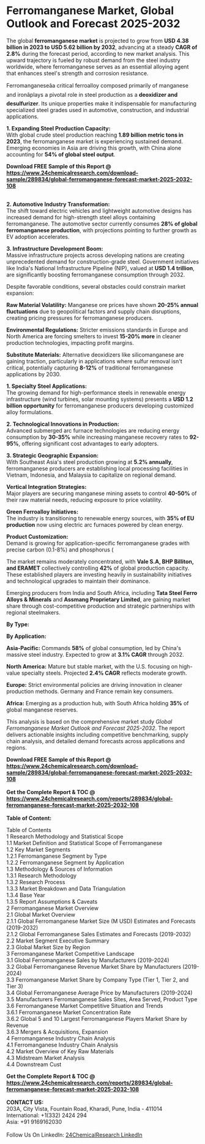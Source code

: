 <h1>Ferromanganese Market, Global Outlook and Forecast 2025-2032</h1><p>The global <strong>ferromanganese market</strong> is projected to grow from <strong>USD 4.38 billion in 2023 to USD 5.62 billion by 2032</strong>, advancing at a steady <strong>CAGR of 2.8%</strong> during the forecast period, according to new market analysis. This upward trajectory is fueled by robust demand from the steel industry worldwide, where ferromanganese serves as an essential alloying agent that enhances steel's strength and corrosion resistance.</p><p>Ferromanganeseâa critical ferroalloy composed primarily of manganese and ironâplays a pivotal role in steel production as a <strong>deoxidizer and desulfurizer</strong>. Its unique properties make it indispensable for manufacturing specialized steel grades used in automotive, construction, and industrial applications.</p><p><strong>1. Expanding Steel Production Capacity:</strong><br>
With global crude steel production reaching <strong>1.89 billion metric tons in 2023</strong>, the ferromanganese market is experiencing sustained demand. Emerging economies in Asia are driving this growth, with China alone accounting for <strong>54% of global steel output</strong>.</p><div><b>Download FREE Sample of this Report @ 
            <a href="https://www.24chemicalresearch.com/download-sample/289834/global-ferromanganese-forecast-market-2025-2032-108">
            https://www.24chemicalresearch.com/download-sample/289834/global-ferromanganese-forecast-market-2025-2032-108</a></b></div><br><p><strong>2. Automotive Industry Transformation:</strong><br>
The shift toward electric vehicles and lightweight automotive designs has increased demand for high-strength steel alloys containing ferromanganese. The automotive sector currently consumes <strong>28% of global ferromanganese production</strong>, with projections pointing to further growth as EV adoption accelerates.</p><p><strong>3. Infrastructure Development Boom:</strong><br>
Massive infrastructure projects across developing nations are creating unprecedented demand for construction-grade steel. Government initiatives like India's National Infrastructure Pipeline (NIP), valued at <strong>USD 1.4 trillion</strong>, are significantly boosting ferromanganese consumption through 2032.</p><p>Despite favorable conditions, several obstacles could constrain market expansion:</p><p><strong>Raw Material Volatility:</strong> Manganese ore prices have shown <strong>20-25% annual fluctuations</strong> due to geopolitical factors and supply chain disruptions, creating pricing pressures for ferromanganese producers.</p><p><strong>Environmental Regulations:</strong> Stricter emissions standards in Europe and North America are forcing smelters to invest <strong>15-20% more</strong> in cleaner production technologies, impacting profit margins.</p><p><strong>Substitute Materials:</strong> Alternative deoxidizers like silicomanganese are gaining traction, particularly in applications where sulfur removal isn't critical, potentially capturing <strong>8-12%</strong> of traditional ferromanganese applications by 2030.</p><p><strong>1. Specialty Steel Applications:</strong><br>
The growing demand for high-performance steels in renewable energy infrastructure (wind turbines, solar mounting systems) presents a <strong>USD 1.2 billion opportunity</strong> for ferromanganese producers developing customized alloy formulations.</p><p><strong>2. Technological Innovations in Production:</strong><br>
Advanced submerged arc furnace technologies are reducing energy consumption by <strong>30-35%</strong> while increasing manganese recovery rates to <strong>92-95%</strong>, offering significant cost advantages to early adopters.</p><p><strong>3. Strategic Geographic Expansion:</strong><br>
With Southeast Asia's steel production growing at <strong>5.2% annually</strong>, ferromanganese producers are establishing local processing facilities in Vietnam, Indonesia, and Malaysia to capitalize on regional demand.</p><p><strong>Vertical Integration Strategies:</strong><br>
	Major players are securing manganese mining assets to control <strong>40-50%</strong> of their raw material needs, reducing exposure to price volatility.</p><p><strong>Green Ferroalloy Initiatives:</strong><br>
	The industry is transitioning to renewable energy sources, with <strong>35% of EU production</strong> now using electric arc furnaces powered by clean energy.</p><p><strong>Product Customization:</strong><br>
	Demand is growing for application-specific ferromanganese grades with precise carbon (0.1-8%) and phosphorus (
	</p><p>The market remains moderately concentrated, with <strong>Vale S.A, BHP Billiton, and ERAMET</strong> collectively controlling <strong>42%</strong> of global production capacity. These established players are investing heavily in sustainability initiatives and technological upgrades to maintain their dominance.</p><p>Emerging producers from India and South Africa, including <strong>Tata Steel Ferro Alloys &amp; Minerals</strong> and <strong>Assmang Proprietary Limited</strong>, are gaining market share through cost-competitive production and strategic partnerships with regional steelmakers.</p><p><strong>By Type:</strong></p><p><strong>By Application:</strong></p><p><strong>Asia-Pacific:</strong> Commands <strong>58%</strong> of global consumption, led by China's massive steel industry. Expected to grow at <strong>3.1% CAGR</strong> through 2032.</p><p><strong>North America:</strong> Mature but stable market, with the U.S. focusing on high-value specialty steels. Projected <strong>2.4% CAGR</strong> reflects moderate growth.</p><p><strong>Europe:</strong> Strict environmental policies are driving innovation in cleaner production methods. Germany and France remain key consumers.</p><p><strong>Africa:</strong> Emerging as a production hub, with South Africa holding <strong>35%</strong> of global manganese reserves.</p><p>This analysis is based on the comprehensive market study <em>Global Ferromanganese Market Outlook and Forecast 2025-2032</em>. The report delivers actionable insights including competitive benchmarking, supply chain analysis, and detailed demand forecasts across applications and regions.</p><div><b>Download FREE Sample of this Report @ 
            <a href="https://www.24chemicalresearch.com/download-sample/289834/global-ferromanganese-forecast-market-2025-2032-108">
            https://www.24chemicalresearch.com/download-sample/289834/global-ferromanganese-forecast-market-2025-2032-108</a></b></div><br><div><b>Get the Complete Report & TOC @ 
            <a href="https://www.24chemicalresearch.com/reports/289834/global-ferromanganese-forecast-market-2025-2032-108">
            https://www.24chemicalresearch.com/reports/289834/global-ferromanganese-forecast-market-2025-2032-108</a></b></div><br>
            <b>Table of Content:</b><p>Table of Contents<br />
1 Research Methodology and Statistical Scope<br />
1.1 Market Definition and Statistical Scope of Ferromanganese<br />
1.2 Key Market Segments<br />
1.2.1 Ferromanganese Segment by Type<br />
1.2.2 Ferromanganese Segment by Application<br />
1.3 Methodology & Sources of Information<br />
1.3.1 Research Methodology<br />
1.3.2 Research Process<br />
1.3.3 Market Breakdown and Data Triangulation<br />
1.3.4 Base Year<br />
1.3.5 Report Assumptions & Caveats<br />
2 Ferromanganese Market Overview<br />
2.1 Global Market Overview<br />
2.1.1 Global Ferromanganese Market Size (M USD) Estimates and Forecasts (2019-2032)<br />
2.1.2 Global Ferromanganese Sales Estimates and Forecasts (2019-2032)<br />
2.2 Market Segment Executive Summary<br />
2.3 Global Market Size by Region<br />
3 Ferromanganese Market Competitive Landscape<br />
3.1 Global Ferromanganese Sales by Manufacturers (2019-2024)<br />
3.2 Global Ferromanganese Revenue Market Share by Manufacturers (2019-2024)<br />
3.3 Ferromanganese Market Share by Company Type (Tier 1, Tier 2, and Tier 3)<br />
3.4 Global Ferromanganese Average Price by Manufacturers (2019-2024)<br />
3.5 Manufacturers Ferromanganese Sales Sites, Area Served, Product Type<br />
3.6 Ferromanganese Market Competitive Situation and Trends<br />
3.6.1 Ferromanganese Market Concentration Rate<br />
3.6.2 Global 5 and 10 Largest Ferromanganese Players Market Share by Revenue<br />
3.6.3 Mergers & Acquisitions, Expansion<br />
4 Ferromanganese Industry Chain Analysis<br />
4.1 Ferromanganese Industry Chain Analysis<br />
4.2 Market Overview of Key Raw Materials<br />
4.3 Midstream Market Analysis<br />
4.4 Downstream Cust</p><div><b>Get the Complete Report & TOC @ 
            <a href="https://www.24chemicalresearch.com/reports/289834/global-ferromanganese-forecast-market-2025-2032-108">
            https://www.24chemicalresearch.com/reports/289834/global-ferromanganese-forecast-market-2025-2032-108</a></b></div><br><b>CONTACT US:</b><br>
            203A, City Vista, Fountain Road, Kharadi, Pune, India - 411014<br>
            International: +1(332) 2424 294<br>
            Asia: +91 9169162030 <br><br>
            Follow Us On LinkedIn: <a href="https://www.linkedin.com/company/24chemicalresearch/">24ChemicalResearch LinkedIn</a>